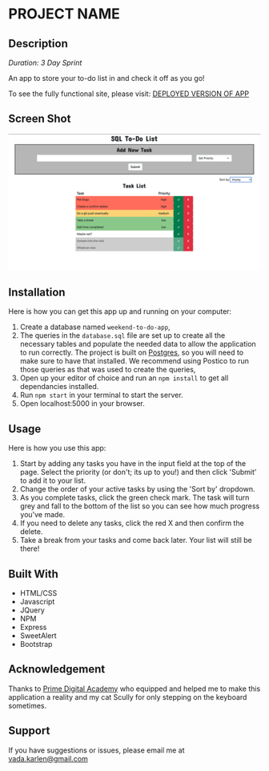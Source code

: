 # PROJECT NAME

## Description

_Duration: 3 Day Sprint_

An app to store your to-do list in and check it off as you go!

To see the fully functional site, please visit: [DEPLOYED VERSION OF APP](www.heroku.com)

## Screen Shot

![Screenshot of App](screenshot.png)

## Installation

Here is how you can get this app up and running on your computer:

1. Create a database named `weekend-to-do-app`,
2. The queries in the `database.sql` file are set up to create all the necessary tables and populate the needed data to allow the application to run correctly. The project is built on [Postgres](https://www.postgresql.org/download/), so you will need to make sure to have that installed. We recommend using Postico to run those queries as that was used to create the queries,
3. Open up your editor of choice and run an `npm install` to get all dependancies installed.
4. Run `npm start` in your terminal to start the server.
5. Open localhost:5000 in your browser.

## Usage

Here is how you use this app:

1. Start by adding any tasks you have in the input field at the top of the page. Select the priority (or don't; its up to you!) and then click 'Submit' to add it to your list.
2. Change the order of your active tasks by using the 'Sort by' dropdown.
3. As you complete tasks, click the green check mark. The task will turn grey and fall to the bottom of the list so you can see how much progress you've made.
4. If you need to delete any tasks, click the red X and then confirm the delete.
5. Take a break from your tasks and come back later. Your list will still be there!

## Built With

- HTML/CSS
- Javascript
- JQuery
- NPM
- Express
- SweetAlert
- Bootstrap

## Acknowledgement

Thanks to [Prime Digital Academy](www.primeacademy.io) who equipped and helped me to make this application a reality and my cat Scully for only stepping on the keyboard sometimes.

## Support

If you have suggestions or issues, please email me at [vada.karlen@gmail.com](vada.karlen@gmail.com)
